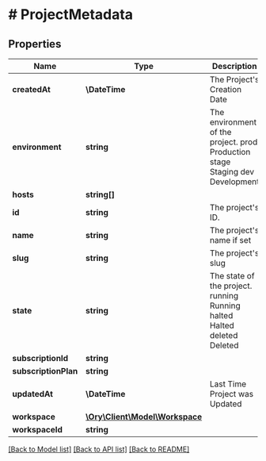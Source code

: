 # # ProjectMetadata

## Properties

Name | Type | Description | Notes
------------ | ------------- | ------------- | -------------
**createdAt** | **\DateTime** | The Project&#39;s Creation Date |
**environment** | **string** | The environment of the project. prod Production stage Staging dev Development |
**hosts** | **string[]** |  |
**id** | **string** | The project&#39;s ID. | [readonly]
**name** | **string** | The project&#39;s name if set |
**slug** | **string** | The project&#39;s slug | [readonly]
**state** | **string** | The state of the project. running Running halted Halted deleted Deleted |
**subscriptionId** | **string** |  | [optional]
**subscriptionPlan** | **string** |  | [optional]
**updatedAt** | **\DateTime** | Last Time Project was Updated |
**workspace** | [**\Ory\Client\Model\Workspace**](Workspace.md) |  | [optional]
**workspaceId** | **string** |  | [optional]

[[Back to Model list]](../../README.md#models) [[Back to API list]](../../README.md#endpoints) [[Back to README]](../../README.md)
